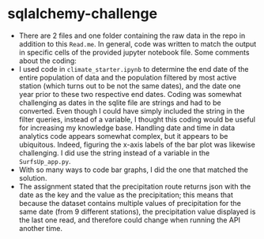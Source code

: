 # sqlalchemy-challenge
- There are 2 files and one folder containing the raw data in the repo in addition to this `Read.me`. In general, code was written to match the output in specific cells of the provided jupyter notebook file. Some comments about the coding:
- I used code in `climate_starter.ipynb` to determine the end date of the entire population of data and the population filtered by most active station (which turns out to be not the same dates), and the date one year prior to these two respective end dates. Coding was somewhat challenging as dates in the sqlite file are strings and had to be converted. Even though I could have simply included the string in the filter queries, instead of a variable, I thought this coding would be useful for increasing my knowledge base. Handling date and time in data analytics code appears somewhat complex, but it appears to be ubiquitous. Indeed, figuring the x-axis labels of the bar plot was likewise challenging. I did use the string instead of a variable in the `SurfsUp_app.py`. 
- With so many ways to code bar graphs, I did the one that matched the solution. 
- The assignment stated that the precipitation route returns json with the date as the key and the value as the precipitation; this means that because the dataset contains multiple values of precipitation for the same date (from 9 different stations), the precipitation value displayed is the last one read, and therefore could change when running the API another time.
